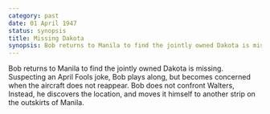 ```yaml
---
category: past
date: 01 April 1947
status: synopsis
title: Missing Dakota
synopsis: Bob returns to Manila to find the jointly owned Dakota is missing. he discovers the location, and moves it himself to another strip on the outskirts of Manila.
---
```


Bob returns to Manila to find the jointly owned Dakota
is missing. Suspecting an April Fools joke, Bob plays along, but becomes
concerned when the aircraft does not reappear. Bob does not confront
Walters, Instead, he discovers the location, and moves it himself to
another strip on the outskirts of Manila.
